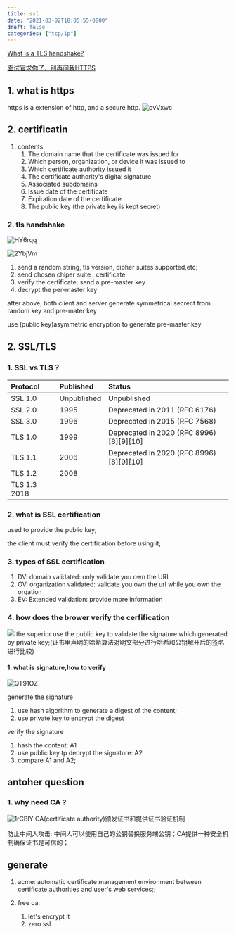 ```yaml
---
title: ssl
date: "2021-03-02T18:05:55+0800"
draft: false
categories: ["tcp/ip"]
---
```


[What is a TLS handshake?](https://www.cloudflare.com/learning/ssl/what-happens-in-a-tls-handshake/)

[面试官求你了，别再问我HTTPS](https://netsecurity.51cto.com/art/202004/614535.htm)

## 1. what is https

https is a extension of http, and a secure http.
![ovVxwc](https://cdn.jsdelivr.net/gh/atony2099/imgs@master/20210302/ovVxwc.jpg)


## 2. certificatin 

1. contents:
   1. The domain name that the certificate was issued for
   2. Which person, organization, or device it was issued to
   3. Which certificate authority issued it
   4. The certificate authority's digital signature
   5. Associated subdomains
   6. Issue date of the certificate
   7. Expiration date of the certificate
   8. The public key (the private key is kept secret)




### 2. tls handshake 

![HY6rqq](https://cdn.jsdelivr.net/gh/atony2099/imgs@master/20210303/HY6rqq.jpg)

![2YbjVm](https://cdn.jsdelivr.net/gh/atony2099/imgs@master/20210305/2YbjVm.jpg)

1. send  a random string, tls version,  cipher suites supported,etc;
2. send chosen chiper  suite ,  certificate
3. verify the certificate; send a pre-master key
4. decrypt the per-master key

after above; both client and server generate symmetrical secrect  from random key and pre-mater key

use (public key)asymmetric encryption to generate pre-master key

## 2. SSL/TLS

### 1. SSL vs TLS？


| Protocol      | Published   | Status                                  |
| :------------ | :---------- | :-------------------------------------- |
| SSL 1.0       | Unpublished | Unpublished                             |
| SSL 2.0       | 1995        | Deprecated in 2011 (RFC 6176)           |
| SSL 3.0       | 1996        | Deprecated in 2015 (RFC 7568)           |
| TLS 1.0       | 1999        | Deprecated in 2020 (RFC 8996)[8][9][10] |
| TLS 1.1       | 2006        | Deprecated in 2020 (RFC 8996)[8][9][10] |
| TLS 1.2       | 2008        |                                         |
| TLS 1.3  2018 |             |                                         |






### 2. what is SSL certification

used to  provide the public key;

the client must verify the certification before using it;

### 3. types of SSL certification

1. DV: domain validated: only validate  you  own the URL
2. OV: organization validated: validate
   you own the url while you own the orgation
3. EV: Extended validation: provide more information

### 4. how does the brower verify  the cerfification

![](https://i.stack.imgur.com/gBz21.gif)
the superior use the public key  to validate  the signature which generated by private key;(证书里声明的哈希算法对明文部分进行哈希和公钥解开后的签名进行比较)

#### 1. what is signature,how to verify

![QT91OZ](https://cdn.jsdelivr.net/gh/atony2099/imgs@master/20210310/QT91OZ.jpg)

generate the signature

1. use hash algorithm to generate a digest of the content;
2. use private key to encrypt the digest

verify the signature

1. hash the content: A1
2. use public key tp decrypt the signature: A2
3. compare A1 and A2;

## antoher question

### 1. why  need CA  ?

![1rCBlY](https://cdn.jsdelivr.net/gh/atony2099/imgs@master/20210305/1rCBlY.jpg)
CA(certificate authority)颁发证书和提供证书验证机制

防止中间人攻击: 中间人可以使用自己的公钥替换服务端公钥；CA提供一种安全机制确保证书是可信的；




## generate  
1. acme: automatic certificate management environment  between certificate authorities  and user's web services;;



2. free ca:
   1. let's encrypt it
   2. zero ssl